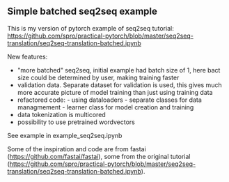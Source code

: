 ## Simple batched seq2seq example

This is my version of pytorch example of seq2seq tutorial: https://github.com/spro/practical-pytorch/blob/master/seq2seq-translation/seq2seq-translation-batched.ipynb

New features:

- "more batched" seq2seq, initial example had batch size of 1, here bact size could be determined by user, making training faster
- validation data. Separate dataset for validation is used, this gives much more accurate picture of model training than just using training data
- refactored code:
        - using dataloaders
        - separate classes for data managmement
        - learner class for model creation and training
- data tokenization is multicored
- possibility to use pretrained wordvectors
    
    
See example in example_seq2seq.ipynb


Some of the inspiration and code are from fastai (https://github.com/fastai/fastai), some from the original tutorial (https://github.com/spro/practical-pytorch/blob/master/seq2seq-translation/seq2seq-translation-batched.ipynb).
